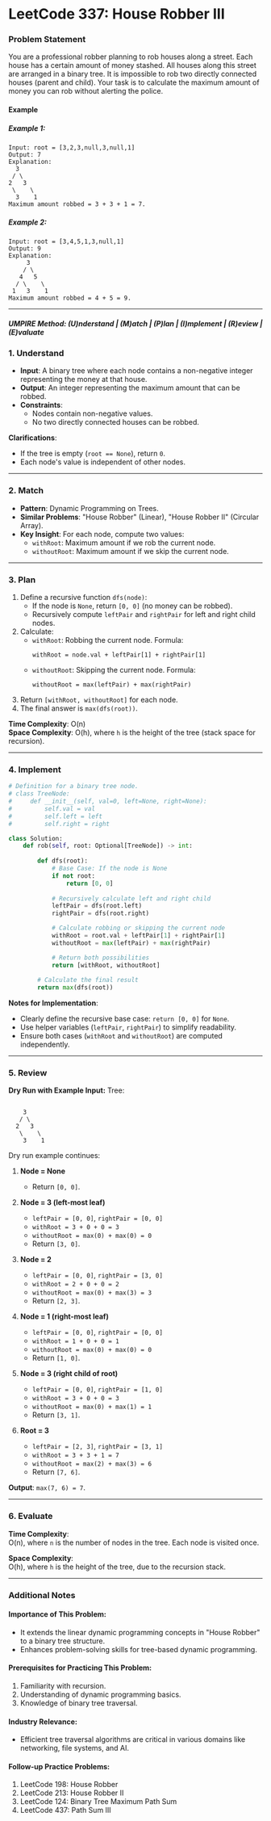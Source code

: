 

# LeetCode 337: House Robber III

### Problem Statement

You are a professional robber planning to rob houses along a street. Each house has a certain amount of money stashed. All houses along this street are arranged in a binary tree. It is impossible to rob two directly connected houses (parent and child). Your task is to calculate the maximum amount of money you can rob without alerting the police.

#### Example

##### Example 1:
```
Input: root = [3,2,3,null,3,null,1]
Output: 7
Explanation:
  3
 / \
2   3
 \    \ 
  3    1
Maximum amount robbed = 3 + 3 + 1 = 7.
```

##### Example 2:
```
Input: root = [3,4,5,1,3,null,1]
Output: 9
Explanation:
     3
    / \
   4   5
  / \    \
 1   3    1
Maximum amount robbed = 4 + 5 = 9.
```

---

##### UMPIRE Method: (U)nderstand | (M)atch | (P)lan | (I)mplement | (R)eview | (E)valuate

### 1. Understand

- **Input**: A binary tree where each node contains a non-negative integer representing the money at that house.
- **Output**: An integer representing the maximum amount that can be robbed.
- **Constraints**:
  - Nodes contain non-negative values.
  - No two directly connected houses can be robbed.

**Clarifications**:
- If the tree is empty (`root == None`), return `0`.
- Each node's value is independent of other nodes.

---

### 2. Match

- **Pattern**: Dynamic Programming on Trees.
- **Similar Problems**: "House Robber" (Linear), "House Robber II" (Circular Array).
- **Key Insight**: For each node, compute two values:
  - `withRoot`: Maximum amount if we rob the current node.
  - `withoutRoot`: Maximum amount if we skip the current node.

---

### 3. Plan

1. Define a recursive function `dfs(node)`:
   - If the node is `None`, return `[0, 0]` (no money can be robbed).
   - Recursively compute `leftPair` and `rightPair` for left and right child nodes.
2. Calculate:
   - `withRoot`: Robbing the current node. Formula:
     ```
     withRoot = node.val + leftPair[1] + rightPair[1]
     ```
   - `withoutRoot`: Skipping the current node. Formula:
     ```
     withoutRoot = max(leftPair) + max(rightPair)
     ```
3. Return `[withRoot, withoutRoot]` for each node.
4. The final answer is `max(dfs(root))`.

**Time Complexity**: O(n)  
**Space Complexity**: O(h), where `h` is the height of the tree (stack space for recursion).

---

### 4. Implement

```python
# Definition for a binary tree node.
# class TreeNode:
#     def __init__(self, val=0, left=None, right=None):
#         self.val = val
#         self.left = left
#         self.right = right

class Solution:
    def rob(self, root: Optional[TreeNode]) -> int:
        
        def dfs(root):
            # Base Case: If the node is None
            if not root:
                return [0, 0]
            
            # Recursively calculate left and right child
            leftPair = dfs(root.left)
            rightPair = dfs(root.right)

            # Calculate robbing or skipping the current node
            withRoot = root.val + leftPair[1] + rightPair[1]
            withoutRoot = max(leftPair) + max(rightPair)

            # Return both possibilities
            return [withRoot, withoutRoot]
        
        # Calculate the final result
        return max(dfs(root))
```

**Notes for Implementation**:
- Clearly define the recursive base case: `return [0, 0]` for `None`.
- Use helper variables (`leftPair`, `rightPair`) to simplify readability.
- Ensure both cases (`withRoot` and `withoutRoot`) are computed independently.

---

### 5. Review

**Dry Run with Example Input:**
Tree:
```

    3
   / \
  2   3
   \    \
    3    1

```

Dry run example continues:

1. **Node = None**  
   - Return `[0, 0]`.

2. **Node = 3 (left-most leaf)**  
   - `leftPair = [0, 0]`, `rightPair = [0, 0]`  
   - `withRoot = 3 + 0 + 0 = 3`  
   - `withoutRoot = max(0) + max(0) = 0`  
   - Return `[3, 0]`.

3. **Node = 2**  
   - `leftPair = [0, 0]`, `rightPair = [3, 0]`  
   - `withRoot = 2 + 0 + 0 = 2`  
   - `withoutRoot = max(0) + max(3) = 3`  
   - Return `[2, 3]`.

4. **Node = 1 (right-most leaf)**  
   - `leftPair = [0, 0]`, `rightPair = [0, 0]`  
   - `withRoot = 1 + 0 + 0 = 1`  
   - `withoutRoot = max(0) + max(0) = 0`  
   - Return `[1, 0]`.

5. **Node = 3 (right child of root)**  
   - `leftPair = [0, 0]`, `rightPair = [1, 0]`  
   - `withRoot = 3 + 0 + 0 = 3`  
   - `withoutRoot = max(0) + max(1) = 1`  
   - Return `[3, 1]`.

6. **Root = 3**  
   - `leftPair = [2, 3]`, `rightPair = [3, 1]`  
   - `withRoot = 3 + 3 + 1 = 7`  
   - `withoutRoot = max(2) + max(3) = 6`  
   - Return `[7, 6]`.

**Output**: `max(7, 6) = 7`.

---

### 6. Evaluate

**Time Complexity**:  
O(n), where `n` is the number of nodes in the tree. Each node is visited once.

**Space Complexity**:  
O(h), where `h` is the height of the tree, due to the recursion stack.

---

### Additional Notes

#### Importance of This Problem:
- It extends the linear dynamic programming concepts in "House Robber" to a binary tree structure.
- Enhances problem-solving skills for tree-based dynamic programming.

#### Prerequisites for Practicing This Problem:
1. Familiarity with recursion.
2. Understanding of dynamic programming basics.
3. Knowledge of binary tree traversal.

#### Industry Relevance:
- Efficient tree traversal algorithms are critical in various domains like networking, file systems, and AI.

#### Follow-up Practice Problems:
1. LeetCode 198: House Robber
2. LeetCode 213: House Robber II
3. LeetCode 124: Binary Tree Maximum Path Sum
4. LeetCode 437: Path Sum III
